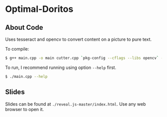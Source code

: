 # Optimal-Doritos

## About Code

Uses tesseract and opencv to convert content on a picture to pure text.

To compile:

```bash
$ g++ main.cpp -o main cutter.cpp `pkg-config --cflags --libs opencv` -ltesseract -lpthread -ldpp -std=c++17
```

To run, I recommend running using option `--help` first.

```bash
$ ./main.cpp --help
```

## Slides

Slides can be found at `./reveal.js-master/index.html`. Use any web browser to open it.